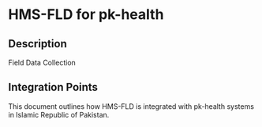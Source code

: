# HMS-FLD for pk-health

## Description

Field Data Collection

## Integration Points

This document outlines how HMS-FLD is integrated with pk-health systems in Islamic Republic of Pakistan.
